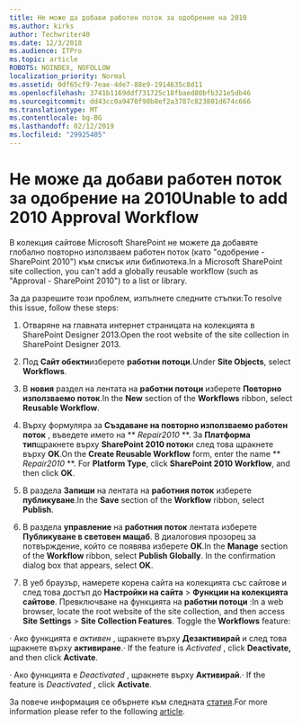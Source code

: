 ```yaml
---
title: Не може да добави работен поток за одобрение на 2010
ms.author: kirks
author: Techwriter40
ms.date: 12/3/2018
ms.audience: ITPro
ms.topic: article
ROBOTS: NOINDEX, NOFOLLOW
localization_priority: Normal
ms.assetid: 0df65cf9-7eae-4de7-88e9-1914635c8d11
ms.openlocfilehash: 3741b1169ddf731725c18fbaed80bfb321e5db46
ms.sourcegitcommit: dd43cc0a9470f98b8ef2a3787c823801d674c666
ms.translationtype: MT
ms.contentlocale: bg-BG
ms.lasthandoff: 02/12/2019
ms.locfileid: "29925405"
---
```

# <a name="unable-to-add-2010-approval-workflow"></a><span data-ttu-id="632c8-102">Не може да добави работен поток за одобрение на 2010</span><span class="sxs-lookup"><span data-stu-id="632c8-102">Unable to add 2010 Approval Workflow</span></span>

<span data-ttu-id="632c8-103">В колекция сайтове Microsoft SharePoint не можете да добавяте глобално повторно използваем работен поток (като "одобрение - SharePoint 2010") към списък или библиотека.</span><span class="sxs-lookup"><span data-stu-id="632c8-103">In a Microsoft SharePoint site collection, you can't add a globally reusable workflow (such as "Approval - SharePoint 2010") to a list or library.</span></span>
  
<span data-ttu-id="632c8-104">За да разрешите този проблем, изпълнете следните стъпки:</span><span class="sxs-lookup"><span data-stu-id="632c8-104">To resolve this issue, follow these steps:</span></span> 
  
1. <span data-ttu-id="632c8-105">Отваряне на главната интернет страницата на колекцията в SharePoint Designer 2013.</span><span class="sxs-lookup"><span data-stu-id="632c8-105">Open the root website of the site collection in SharePoint Designer 2013.</span></span>
  
2. <span data-ttu-id="632c8-106">Под **Сайт обекти**изберете **работни потоци**.</span><span class="sxs-lookup"><span data-stu-id="632c8-106">Under **Site Objects**, select **Workflows**.</span></span> 
  
3. <span data-ttu-id="632c8-107">В **новия** раздел на лентата на **работни потоци** изберете **Повторно използваемо поток**.</span><span class="sxs-lookup"><span data-stu-id="632c8-107">In the **New** section of the **Workflows** ribbon, select **Reusable Workflow**.</span></span> 
  
4. <span data-ttu-id="632c8-p101">Върху формуляра за **Създаване на повторно използваемо работен поток** , въведете името на \*\* *Repair2010* \*\*. За **Платформа тип**щракнете върху **SharePoint 2010 поток**и след това щракнете върху **OK**.</span><span class="sxs-lookup"><span data-stu-id="632c8-p101">On the **Create Reusable Workflow** form, enter the name \*\* *Repair2010* \*\*. For **Platform Type**, click **SharePoint 2010 Workflow**, and then click **OK**.</span></span> 
  
1. <span data-ttu-id="632c8-110">В раздела **Запиши** на лентата на **работния поток** изберете **публикуване**.</span><span class="sxs-lookup"><span data-stu-id="632c8-110">In the **Save** section of the **Workflow** ribbon, select **Publish**.</span></span> 
  
2. <span data-ttu-id="632c8-p102">В раздела **управление** на **работния поток** лентата изберете **Публикуване в световен мащаб**. В диалоговия прозорец за потвърждение, който се появява изберете **OK**.</span><span class="sxs-lookup"><span data-stu-id="632c8-p102">In the **Manage** section of the **Workflow** ribbon, select **Publish Globally**. In the confirmation dialog box that appears, select **OK**.</span></span> 
  
3. <span data-ttu-id="632c8-p103">В уеб браузър, намерете корена сайта на колекцията със сайтове и след това достъп до **Настройки на сайта** \> **Функции на колекцията сайтове**. Превключване на функцията на **работни потоци** :</span><span class="sxs-lookup"><span data-stu-id="632c8-p103">In a web browser, locate the root website of the site collection, and then access **Site Settings** \> **Site Collection Features**. Toggle the **Workflows** feature:</span></span> 
  
<span data-ttu-id="632c8-115">· Ако функцията е *активен* , щракнете върху **Дезактивирай** и след това щракнете върху **активиране**.</span><span class="sxs-lookup"><span data-stu-id="632c8-115">· If the feature is  *Activated*  , click **Deactivate,** and then click **Activate**.</span></span> 
  
<span data-ttu-id="632c8-116">· Ако функцията е *Deactivated* , щракнете върху **Активирай**.</span><span class="sxs-lookup"><span data-stu-id="632c8-116">· If the feature is  *Deactivated*  , click **Activate**.</span></span> 
  
<span data-ttu-id="632c8-117">За повече информация се обърнете към следната [статия](https://go.microsoft.com/fwlink/?linkid=2047770&amp;clcid=0x409).</span><span class="sxs-lookup"><span data-stu-id="632c8-117">For more information please refer to the following [article](https://go.microsoft.com/fwlink/?linkid=2047770&amp;clcid=0x409).</span></span>
  

